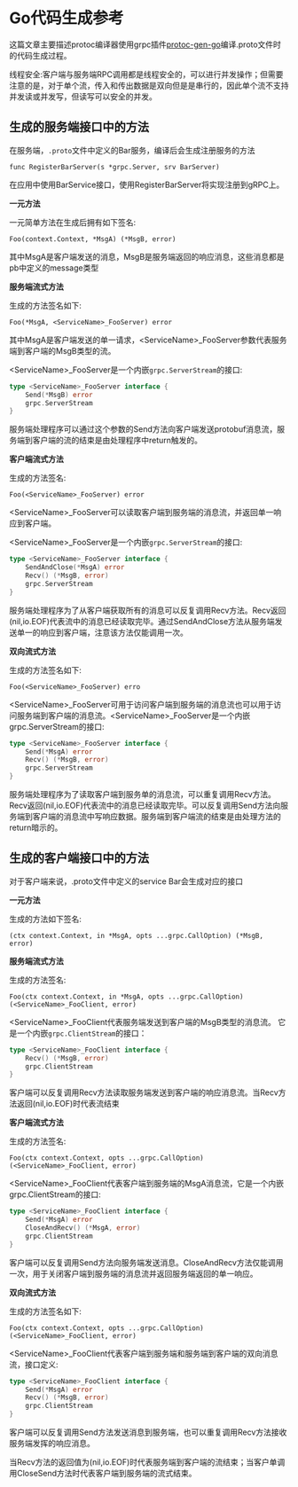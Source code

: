 # Go代码生成参考

这篇文章主要描述protoc编译器使用grpc插件[protoc-gen-go](https://github.com/golang/protobuf/tree/master/protoc-gen-go)编译.proto文件时的代码生成过程。

线程安全:客户端与服务端RPC调用都是线程安全的，可以进行并发操作；但需要注意的是，对于单个流，传入和传出数据是双向但是是串行的，因此单个流不支持并发读或并发写，但读写可以安全的并发。


## 生成的服务端接口中的方法

在服务端，`.proto`文件中定义的Bar服务，编译后会生成注册服务的方法

`func RegisterBarServer(s *grpc.Server, srv BarServer)`
  

在应用中使用BarService接口，使用RegisterBarServer将实现注册到gRPC上。


**一元方法**

一元简单方法在生成后拥有如下签名:

`Foo(context.Context, *MsgA) (*MsgB, error)`

其中MsgA是客户端发送的消息，MsgB是服务端返回的响应消息，这些消息都是pb中定义的message类型


**服务端流式方法**

生成的方法签名如下:

`Foo(*MsgA, <ServiceName>_FooServer) error`

其中MsgA是客户端发送的单一请求，\<ServiceName\>_FooServer参数代表服务端到客户端的MsgB类型的流。

\<ServiceName\>_FooServer是一个内嵌`grpc.ServerStream`的接口:

```go
type <ServiceName>_FooServer interface {
	Send(*MsgB) error
	grpc.ServerStream
}
```

服务端处理程序可以通过这个参数的Send方法向客户端发送protobuf消息流，服务端到客户端的流的结束是由处理程序中return触发的。


**客户端流式方法**

生成的方法签名:

`Foo(<ServiceName>_FooServer) error`

\<ServiceName>_FooServer可以读取客户端到服务端的消息流，并返回单一响应到客户端。

\<ServiceName\>_FooServer是一个内嵌`grpc.ServerStream`的接口:

```go
type <ServiceName>_FooServer interface {
	SendAndClose(*MsgA) error
	Recv() (*MsgB, error)
	grpc.ServerStream
}
```

服务端处理程序为了从客户端获取所有的消息可以反复调用Recv方法。Recv返回(nil,io.EOF)代表流中的消息已经读取完毕。通过SendAndClose方法从服务端发送单一的响应到客户端，注意该方法仅能调用一次。


**双向流式方法**

生成的方法签名如下:

`Foo(<ServiceName>_FooServer) erro`

\<ServiceName>_FooServer可用于访问客户端到服务端的消息流也可以用于访问服务端到客户端的消息流。\<ServiceName>_FooServer是一个内嵌grpc.ServerStream的接口:

```go
type <ServiceName>_FooServer interface {
	Send(*MsgA) error
	Recv() (*MsgB, error)
	grpc.ServerStream
}
```

服务端处理程序为了读取客户端到服务单的消息流，可以重复调用Recv方法。Recv返回(nil,io.EOF)代表流中的消息已经读取完毕。可以反复调用Send方法向服务端到客户端的消息流中写响应数据。服务端到客户端流的结束是由处理方法的return暗示的。

## 生成的客户端接口中的方法

对于客户端来说，.proto文件中定义的service Bar会生成对应的接口

**一元方法**

生成的方法如下签名:

`(ctx context.Context, in *MsgA, opts ...grpc.CallOption) (*MsgB, error)`

**服务端流式方法**

生成的方法签名:

`Foo(ctx context.Context, in *MsgA, opts ...grpc.CallOption) (<ServiceName>_FooClient, error)`

\<ServiceName>_FooClient代表服务端发送到客户端的MsgB类型的消息流。 它是一个内嵌`grpc.ClientStream`的接口：

```go
type <ServiceName>_FooClient interface {
	Recv() (*MsgB, error)
	grpc.ClientStream
}
```

客户端可以反复调用Recv方法读取服务端发送到客户端的响应消息流。当Recv方法返回(nil,io.EOF)时代表流结束


**客户端流式方法**

生成的方法签名:

`Foo(ctx context.Context, opts ...grpc.CallOption) (<ServiceName>_FooClient, error)`

\<ServiceName>_FooClient代表客户端到服务端的MsgA消息流，它是一个内嵌grpc.ClientStream的接口:

```go
type <ServiceName>_FooClient interface {
	Send(*MsgA) error
	CloseAndRecv() (*MsgA, error)
	grpc.ClientStream
}
```

客户端可以反复调用Send方法向服务端发送消息。CloseAndRecv方法仅能调用一次，用于关闭客户端到服务端的消息流并返回服务端返回的单一响应。

**双向流式方法**

生成的方法签名如下:

`Foo(ctx context.Context, opts ...grpc.CallOption) (<ServiceName>_FooClient, error)`

\<ServiceName>_FooClient代表客户端到服务端和服务端到客户端的双向消息流，接口定义:

```go
type <ServiceName>_FooClient interface {
	Send(*MsgA) error
	Recv() (*MsgB, error)
	grpc.ClientStream
}
```

客户端可以反复调用Send方法发送消息到服务端，也可以重复调用Recv方法接收服务端发挥的响应消息。

当Recv方法的返回值为(nil,io.EOF)时代表服务端到客户端的流结束；当客户单调用CloseSend方法时代表客户端到服务端的流式结束。